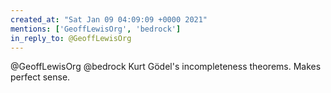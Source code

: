 ```yaml
---
created_at: "Sat Jan 09 04:09:09 +0000 2021"
mentions: ['GeoffLewisOrg', 'bedrock']
in_reply_to: @GeoffLewisOrg
---
```


@GeoffLewisOrg @bedrock Kurt Gödel's incompleteness theorems. Makes perfect sense.
